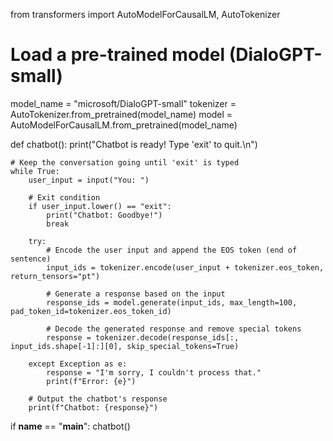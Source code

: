 from transformers import AutoModelForCausalLM, AutoTokenizer

# Load a pre-trained model (DialoGPT-small)
model_name = "microsoft/DialoGPT-small"
tokenizer = AutoTokenizer.from_pretrained(model_name)
model = AutoModelForCausalLM.from_pretrained(model_name)

def chatbot():
    print("Chatbot is ready! Type 'exit' to quit.\n")
    
    # Keep the conversation going until 'exit' is typed
    while True:
        user_input = input("You: ")
        
        # Exit condition
        if user_input.lower() == "exit":
            print("Chatbot: Goodbye!")
            break

        try:
            # Encode the user input and append the EOS token (end of sentence)
            input_ids = tokenizer.encode(user_input + tokenizer.eos_token, return_tensors="pt")

            # Generate a response based on the input
            response_ids = model.generate(input_ids, max_length=100, pad_token_id=tokenizer.eos_token_id)

            # Decode the generated response and remove special tokens
            response = tokenizer.decode(response_ids[:, input_ids.shape[-1]:][0], skip_special_tokens=True)
            
        except Exception as e:
            response = "I'm sorry, I couldn't process that."
            print(f"Error: {e}")

        # Output the chatbot's response
        print(f"Chatbot: {response}")

if __name__ == "__main__":
    chatbot()
